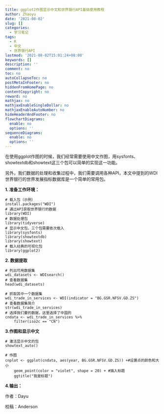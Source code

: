 ```yaml
---
title: ggplot2作图显示中文和世界银行API基础使用教程
author: Zhaoyu
date: '2021-08-02'
slug: []
categories:
  - 学习笔记
tags:
  - R
  - 中文
  - 世界银行API
lastmod: '2021-08-02T15:01:24+08:00'
keywords: []
description: ''
comment: no
toc: no
autoCollapseToc: no
postMetaInFooter: no
hiddenFromHomePage: no
contentCopyright: no
reward: no
mathjax: no
mathjaxEnableSingleDollar: no
mathjaxEnableAutoNumber: no
hideHeaderAndFooter: no
flowchartDiagrams:
  enable: no
  options: ''
sequenceDiagrams:
  enable: no
  options: ''
---
```

在使用ggplot作图的时候，我们经常需要使用中文作图，用sysfonts、showtextdb和showtext这三个包可以简单的实现这一功能。 

  另外，我们数据的处理和收集过程中，我们需要调用各种API，本文中提到的WDI世界银行的世界发展指标数据库是一个简单的常用包。

**1. 准备工作环境：**

```
# 载入包（示例）
install.packages("WDI")
# 通过API获取世界银行的数据
library(WDI)
# 数据处理包
library(tidyverse)
# 显示中文包，三个包需要依次载入
library(sysfonts)
library(showtextdb)
library(showtext)
# 载入经典的可视化包
library(ggplot2)
```

**2. 数据提取**

```
# 列出可用数据集
wdi_datasets <- WDIsearch()
# 查看数据集
head(wdi_datasets)

# 抓取其中一个数据集
wdi_trade_in_services <- WDI(indicator = "BG.GSR.NFSV.GD.ZS")
# 查看数据集简介
str(wdi_trade_in_services)
# 选择我们要的数据，这里选择了中国的
cndata <- wdi_trade_in_services %>%
    filter(iso2c == "CN")
```

**3.作图和显示中文**

```
# 激活显示中文的包
showtext_auto()

# 作图
cnplot <- ggplot(cndata, aes(year, BG.GSR.NFSV.GD.ZS)) +#设置点的颜色和大小
    geom_point(color = "violet", shape = 20) + #插入标题
    ggtitle("我是标题")
```

**4.输出：**

作者：Dayu

校稿：Anderson